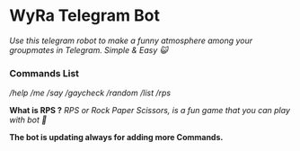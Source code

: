 # WyRa Telegram Bot 
_Use this telegram robot to make a funny atmosphere
among your groupmates in Telegram. Simple & Easy 😺_

### **Commands List**
_/help
/me
/say
/gaycheck
/random
/list
/rps_

**What is RPS ?**
_RPS or Rock Paper Scissors, is a fun game that you can play with bot 👻_

**The bot is updating always for adding more Commands.**
